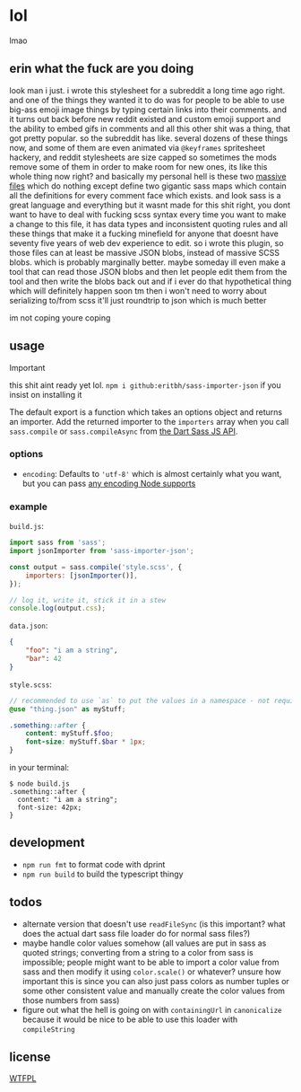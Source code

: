 # lol

lmao

## erin what the fuck are you doing

look man i just. i wrote this stylesheet for a subreddit a long time ago right.
and one of the things they wanted it to do was for people to be able to use
big-ass emoji image things by typing certain links into their comments. and it
turns out back before new reddit existed and custom emoji support and the
ability to embed gifs in comments and all this other shit was a thing, that got
pretty popular. so the subreddit has like. several dozens of these things now,
and some of them are even animated via `@keyframes` spritesheet hackery, and
reddit stylesheets are size capped so sometimes the mods remove some of them in
order to make room for new ones, its like this whole thing now right? and
basically my personal hell is these two [massive][1] [files][2] which do nothing
except define two gigantic sass maps which contain all the definitions for every
comment face which exists. and look sass is a great language and everything but
it wasnt made for this shit right, you dont want to have to deal with fucking
scss syntax every time you want to make a change to this file, it has data types
and inconsistent quoting rules and all these things that make it a fucking
minefield for anyone that doesnt have seventy five years of web dev experience
to edit. so i wrote this plugin, so those files can at least be massive JSON
blobs, instead of massive SCSS blobs. which is probably marginally better. maybe
someday ill even make a tool that can read those JSON blobs and then let people
edit them from the tool and then write the blobs back out and if i ever do that
hypothetical thing which will definitely happen soon tm then i won't need to
worry about serializing to/from scss it'll just roundtrip to json which is much
better

im not coping youre coping

[1]: https://github.com/r-anime/stylesheet/blob/e398e51dd135fc6af0f572f8410f0471e6d10ce4/src/_commentfaces-static.scss
[2]: https://github.com/r-anime/stylesheet/blob/e398e51dd135fc6af0f572f8410f0471e6d10ce4/src/_commentfaces-animated.scss

## usage

> [!IMPORTANT]
> this shit aint ready yet lol. `npm i github:eritbh/sass-importer-json` if you
> insist on installing it

The default export is a function which takes an options object and returns an
importer. Add the returned importer to the `importers` array when you call
`sass.compile` or `sass.compileAsync` from [the Dart Sass JS API][sass-api].

### options

- `encoding`: Defaults to `'utf-8'` which is almost certainly what you want, but
  you can pass [any encoding Node supports][node-encodings]

[sass-api]: https://sass-lang.com/documentation/js-api/
[node-encodings]: https://nodejs.org/api/buffer.html#buffers-and-character-encodings

### example

`build.js`:

```js
import sass from 'sass';
import jsonImporter from 'sass-importer-json';

const output = sass.compile('style.scss', {
	importers: [jsonImporter()],
});

// log it, write it, stick it in a stew
console.log(output.css);
```

`data.json`:

```json
{
	"foo": "i am a string",
	"bar": 42
}
```

`style.scss`:

```scss
// recommended to use `as` to put the values in a namespace - not required tho
@use "thing.json" as myStuff;

.something::after {
	content: myStuff.$foo;
	font-size: myStuff.$bar * 1px;
}
```

in your terminal:

```
$ node build.js
.something::after {
  content: "i am a string";
  font-size: 42px;
}
```

## development

- `npm run fmt` to format code with dprint
- `npm run build` to build the typescript thingy

## todos

- alternate version that doesn't use `readFileSync` (is this important? what
  does the actual dart sass file loader do for normal sass files?)
- maybe handle color values somehow (all values are put in sass as quoted
  strings; converting from a string to a color from sass is impossible; people
  might want to be able to import a color value from sass and then modify it
  using `color.scale()` or whatever? unsure how important this is since you can
  also just pass colors as number tuples or some other consistent value and
  manually create the color values from those numbers from sass)
- figure out what the hell is going on with `containingUrl` in `canonicalize`
  because it would be nice to be able to use this loader with `compileString`

## license

[WTFPL](/LICENSE)
